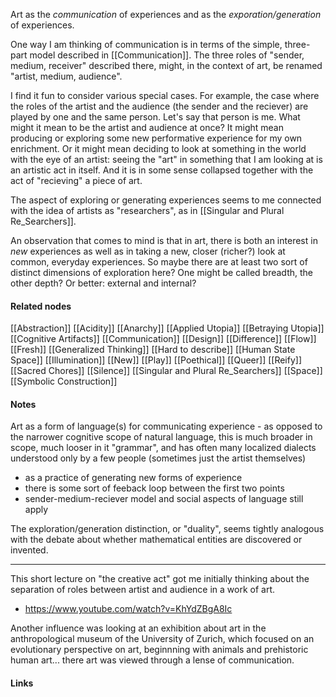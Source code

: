 ---
---

Art as the *communication* of experiences and as the *exporation/generation* of experiences. 

One way I am thinking of communication is in terms of the simple, three-part model described in [[Communication]]. The three roles of "sender, medium, receiver" described there, might, in the context of art, be renamed "artist, medium, audience". 

I find it fun to consider various special cases. For example, the case where the roles of the artist and the audience (the sender and the reciever) are played by one and the same person. Let's say that person is me. What might it mean to be the artist and audience at once? It might mean producing or exploring some new performative experience for my own enrichment. Or it might mean deciding to look at something in the world with the eye of an artist: seeing the "art" in something that I am looking at is an artistic act in itself. And it is in some sense collapsed together with the act of "recieving" a piece of art. 

The aspect of exploring or generating experiences seems to me connected with the idea of artists as "researchers", as in [[Singular and Plural Re_Searchers]]. 

An observation that comes to mind is that in art, there is both an interest in *new* experiences as well as in taking a new, closer (richer?) look at common, everyday experiences. So maybe there are at least two sort of distinct dimensions of exploration here? One might be called breadth, the other depth? Or better: external and internal? 



#### Related nodes

[[Abstraction]]
[[Acidity]]
[[Anarchy]]
[[Applied Utopia]]
[[Betraying Utopia]]
[[Cognitive Artifacts]]
[[Communication]]
[[Design]]
[[Difference]]
[[Flow]]
[[Fresh]]
[[Generalized Thinking]]
[[Hard to describe]]
[[Human State Space]]
[[Illumination]]
[[New]]
[[Play]]
[[Poethical]]
[[Queer]]
[[Reify]]
[[Sacred Chores]]
[[Silence]]
[[Singular and Plural Re_Searchers]]
[[Space]]
[[Symbolic Construction]]



#### Notes


Art as a form of language(s) for communicating experience
	- as opposed to the narrower cognitive scope of natural language, this is much broader in scope, much looser in it "grammar", and has often many localized dialects understood only by a few people (sometimes just the artist themselves) 
- as a practice of generating new forms of experience
- there is some sort of feeback loop between the first two points
- sender-medium-reciever model and social aspects of language still apply 


The exploration/generation distinction, or "duality", seems tightly analogous with the debate about whether mathematical entities are discovered or invented. 

***

This short lecture on "the creative act" got me initially thinking about the separation of roles between artist and audience in a work of art. 
- https://www.youtube.com/watch?v=KhYdZBgA8Ic

Another influence was looking at an exhibition about art in the anthropological museum of the University of Zurich, which focused on an evolutionary perspective on art, beginnning with animals and prehistoric human art... there art was viewed through a lense of communication. 


#### Links